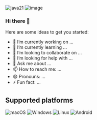 ![java21](https://github.com/hjhgitw/hjhgitw/assets/41398181/8eb4474b-26fd-46e7-80e8-7176d46fdb61)
![image](https://github.com/hjhgitw/hjhgitw/assets/41398181/cf949616-cf98-4ac5-af3b-2f5f596defca)



### Hi there 👋
Here are some ideas to get you started:

- 🔭 I’m currently working on ...
- 🌱 I’m currently learning ...
- 👯 I’m looking to collaborate on ...
- 🤔 I’m looking for help with ...
- 💬 Ask me about ...
- 📫 How to reach me: ...
- 😄 Pronouns: ...
- ⚡ Fun fact: ...

## Supported platforms
![macOS](https://img.shields.io/badge/mac%20os-000000?style=for-the-badge&logo=macos&logoColor=black)
![Windows](https://img.shields.io/badge/Windows-0078D6?style=for-the-badge&logo=windows&logoColor=A8E4A0)
![Linux](https://img.shields.io/badge/Linux-FCC624?style=for-the-badge&logo=linux&logoColor=black)
![Android](https://img.shields.io/badge/Android-3DDC84?style=for-the-badge&logo=android&logoColor=white)

<!--
https://img.shields.io/badge/Material%20UI-007FFF?style=for-the-badge&logo=mui&logoColor=white
[HTML5](https://img.shields.io/badge/HTML5-E34F26?style=for-the-badge&logo=html5&logoColor=white)https://img.shields.io/badge/HTML5-E34F26?style=for-the-badge&logo=html5&logoColor=white
https://img.shields.io/badge/CSS3-1572B6?style=for-the-badge&logo=css3&logoColor=white
https://img.shields.io/badge/JavaScript-323330?style=for-the-badge&logo=javascript&logoColor=F0DB4F
https://img.shields.io/badge/Java-ED8B00?style=for-the-badge&logo=java&logoColor=white
https://img.shields.io/badge/Kotlin-0095D5?&style=for-the-badge&logo=kotlin&logoColor=white
https://img.shields.io/badge/Bash-282a36.svg?style=for-the-badge&logo=gnubash&logoColor=white
https://img.shields.io/badge/Markdown-000000?style=for-the-badge&logo=markdown&logoColor=white


Contact
	https://img.shields.io/badge/WhatsApp-25D366?style=for-the-badge&logo=whatsapp&logoColor=white
 	https://img.shields.io/badge/Gmail-D14836?style=for-the-badge&logo=gmail&logoColor=white
  https://img.shields.io/badge/-Stackoverflow-FE7A16?style=for-the-badge&logo=stack-overflow&logoColor=white

Drop me a beer :)
https://img.shields.io/badge/PayPal-00457C?style=for-the-badge&logo=paypal&logoColor=white
-->
